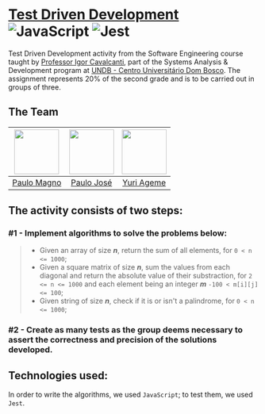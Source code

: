 # [Test Driven Development](https://github.com/cavalcantigor/eng-software-tdd) ![JavaScript](https://img.shields.io/badge/javascript-%23323330.svg?style=for-the-badge&logo=javascript&logoColor=%23F7DF1E) ![Jest](https://img.shields.io/badge/-jest-%23C21325?style=for-the-badge&logo=jest&logoColor=white)

Test Driven Development activity from the Software Engineering course taught by [Professor Igor Cavalcanti](https://github.com/cavalcantigor/), part of the Systems Analysis & Development program at [UNDB - Centro Universitário Dom Bosco](https://www.undb.edu.br/?utm_source=direto). The assignment represents 20% of the second grade and is to be carried out in groups of three.

## The Team

| <a target="_blank" href="https://github.com/pgmagno"><img width="90" height="90" src="https://github.com/pgmagno.png"></a> | <a target="_blank" href="https://github.com/paulojoseph"><img width="90" height="90" src="https://github.com/paulojoseph.png"></a> | <a target="_blank" href="https://github.com/yuriageme"><img width="90" height="90" src="https://github.com/yuriageme.png"></a> |
| :-: | :-: | :-: |
| <a target="_blank" href="https://github.com/pgmagno">Paulo Magno</a> | <a target="_blank" href="https://github.com/paulojoseph">Paulo José</a> | <a target="_blank" href="https://github.com/yuriageme">Yuri Ageme</a> |

## The activity consists of two steps:
### #1 - Implement algorithms to solve the problems below:
>* Given an array of size ***n***, return the sum of all elements, for `0 < n <= 1000`;
>* Given a square matrix of size ***n***, sum the values from each diagonal and return the absolute value of their substraction, for `2 <= n <= 1000` and each element being an integer ***m*** `-100 < m[i][j] <= 100`;
>* Given string of size ***n***, check if it is or isn't a palindrome, for `0 < n <= 1000`;
### #2 - Create as many tests as the group deems necessary to assert the correctness and precision of the solutions developed. 

## Technologies used:

In order to write the algorithms, we used `JavaScript`; to test them, we used `Jest`.
